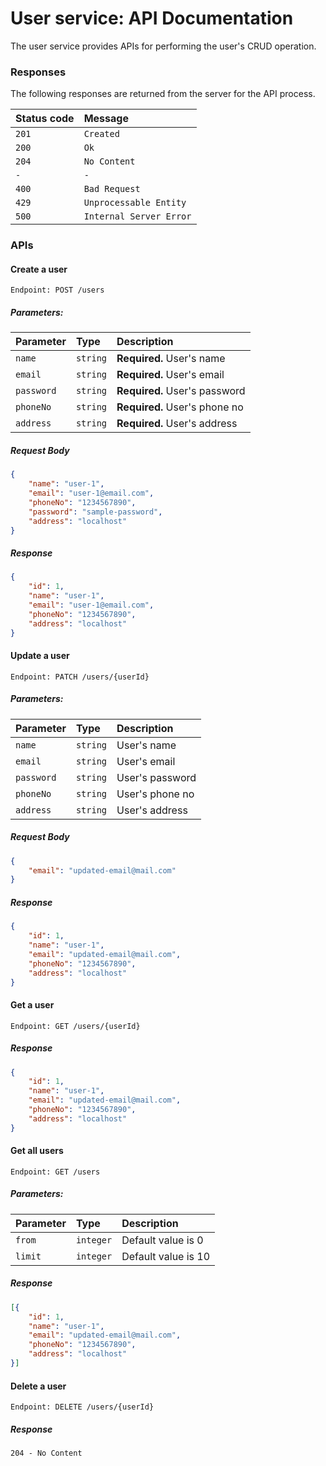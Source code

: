 # User service: API Documentation

The user service provides APIs for performing the user's CRUD operation.

### Responses

The following responses are returned from the server for the API process.

| Status code | Message  |
| :-------- | :------- |
| `201` | `Created` |
| `200` | `Ok` |
| `204` | `No Content` |
| `-` | `-` |
| `400` | `Bad Request` |
| `429` | `Unprocessable Entity` |
| `500` | `Internal Server Error` |

### APIs

#### Create a user

```text
Endpoint: POST /users
```

##### Parameters:
| Parameter | Type     | Description |
| :-------- | :------- | :------- |
| `name` | `string` | **Required.** User's name |
| `email` | `string` | **Required.** User's email |
| `password` | `string` | **Required.** User's password |
| `phoneNo` | `string` | **Required.** User's phone no |
| `address` | `string` | **Required.** User's address |

##### Request Body
```json
{
    "name": "user-1",
    "email": "user-1@email.com",
    "phoneNo": "1234567890",
    "password": "sample-password",
    "address": "localhost"
}
```

##### Response
```json
{
    "id": 1,
    "name": "user-1",
    "email": "user-1@email.com",
    "phoneNo": "1234567890",
    "address": "localhost"
}
```

#### Update a user

```text
Endpoint: PATCH /users/{userId}
```

##### Parameters:
| Parameter | Type     | Description |
| :-------- | :------- | :------- |
| `name` | `string` | User's name |
| `email` | `string` | User's email |
| `password` | `string` | User's password |
| `phoneNo` | `string` | User's phone no |
| `address` | `string` | User's address |

##### Request Body
```json
{
    "email": "updated-email@mail.com"
}
```

##### Response
```json
{
    "id": 1,
    "name": "user-1",
    "email": "updated-email@mail.com",
    "phoneNo": "1234567890",
    "address": "localhost"
}
```

#### Get a user

```text
Endpoint: GET /users/{userId}
```

##### Response
```json
{
    "id": 1,
    "name": "user-1",
    "email": "updated-email@mail.com",
    "phoneNo": "1234567890",
    "address": "localhost"
}
```

#### Get all users

```text
Endpoint: GET /users
```

##### Parameters:
| Parameter | Type     | Description |
| :-------- | :------- | :------- |
| `from` | `integer` | Default value is 0 |
| `limit` | `integer` | Default value is 10 |

##### Response
```json
[{
    "id": 1,
    "name": "user-1",
    "email": "updated-email@mail.com",
    "phoneNo": "1234567890",
    "address": "localhost"
}]
```

#### Delete a user

```text
Endpoint: DELETE /users/{userId}
```

##### Response
```text 
204 - No Content
```